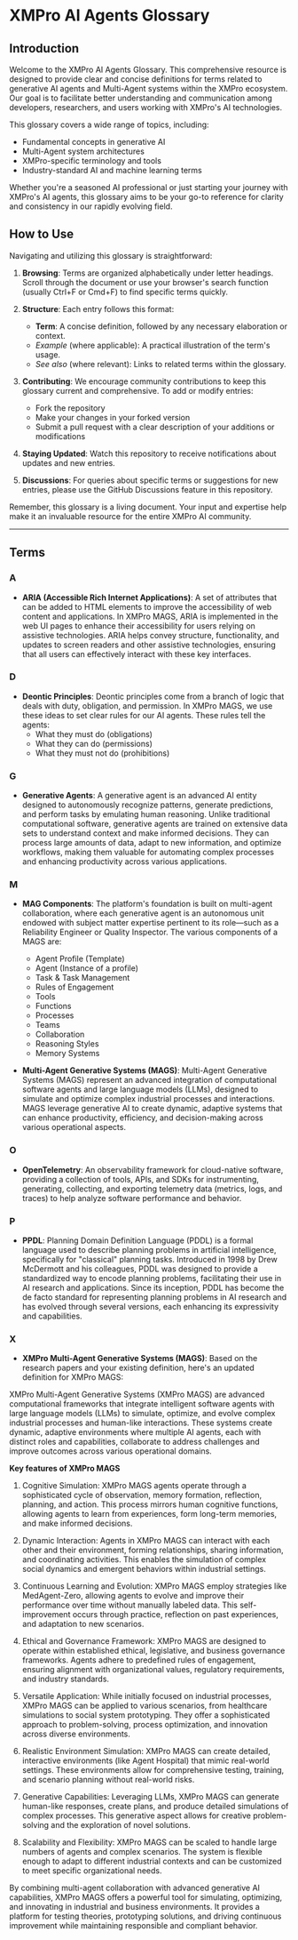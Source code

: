 # XMPro AI Agents Glossary

## Introduction

Welcome to the XMPro AI Agents Glossary. This comprehensive resource is designed to provide clear and concise definitions for terms related to generative AI agents and Multi-Agent systems within the XMPro ecosystem. Our goal is to facilitate better understanding and communication among developers, researchers, and users working with XMPro's AI technologies.

This glossary covers a wide range of topics, including:
- Fundamental concepts in generative AI
- Multi-Agent system architectures
- XMPro-specific terminology and tools
- Industry-standard AI and machine learning terms

Whether you're a seasoned AI professional or just starting your journey with XMPro's AI agents, this glossary aims to be your go-to reference for clarity and consistency in our rapidly evolving field.

## How to Use

Navigating and utilizing this glossary is straightforward:

1. **Browsing**: Terms are organized alphabetically under letter headings. Scroll through the document or use your browser's search function (usually Ctrl+F or Cmd+F) to find specific terms quickly.

2. **Structure**: Each entry follows this format:
   - **Term**: A concise definition, followed by any necessary elaboration or context.
   - *Example* (where applicable): A practical illustration of the term's usage.
   - *See also* (where relevant): Links to related terms within the glossary.

3. **Contributing**: We encourage community contributions to keep this glossary current and comprehensive. To add or modify entries:
   - Fork the repository
   - Make your changes in your forked version
   - Submit a pull request with a clear description of your additions or modifications

4. **Staying Updated**: Watch this repository to receive notifications about updates and new entries.

5. **Discussions**: For queries about specific terms or suggestions for new entries, please use the GitHub Discussions feature in this repository.

Remember, this glossary is a living document. Your input and expertise help make it an invaluable resource for the entire XMPro AI community.

---

## Terms

### A
- **ARIA (Accessible Rich Internet Applications)**: A set of attributes that can be added to HTML elements to improve the accessibility of web content and applications. In XMPro MAGS, ARIA is implemented in the web UI pages to enhance their accessibility for users relying on assistive technologies. ARIA helps convey structure, functionality, and updates to screen readers and other assistive technologies, ensuring that all users can effectively interact with these key interfaces.

### D
- **Deontic Principles**: Deontic principles come from a branch of logic that deals with duty, obligation, and permission. In XMPro MAGS, we use these ideas to set clear rules for our AI agents. These rules tell the agents:
   - What they must do (obligations)
   - What they can do (permissions)
   - What they must not do (prohibitions)

### G
- **Generative Agents**: A generative agent is an advanced AI entity designed to autonomously recognize patterns, generate predictions, and perform tasks by emulating human reasoning. Unlike traditional computational software, generative agents are trained on extensive data sets to understand context and make informed decisions. They can process large amounts of data, adapt to new information, and optimize workflows, making them valuable for automating complex processes and enhancing productivity across various applications.

### M
- **MAG Components**: The platform's foundation is built on multi-agent collaboration, where each generative agent is an autonomous unit endowed with subject matter expertise pertinent to its role—such as a Reliability Engineer or Quality Inspector.  The various components of a MAGS are:
   - Agent Profile (Template)
   - Agent (Instance of a profile)
   - Task & Task Management
   - Rules of Engagement
   - Tools
   - Functions
   - Processes
   - Teams
   - Collaboration
   - Reasoning Styles
   - Memory Systems

- **Multi-Agent Generative Systems (MAGS)**: Multi-Agent Generative Systems (MAGS) represent an advanced integration of computational software agents and large language models (LLMs), designed to simulate and optimize complex industrial processes and interactions. MAGS leverage generative AI to create dynamic, adaptive systems that can enhance productivity, efficiency, and decision-making across various operational aspects.

### O
- **OpenTelemetry**: An observability framework for cloud-native software, providing a collection of tools, APIs, and SDKs for instrumenting, generating, collecting, and exporting telemetry data (metrics, logs, and traces) to help analyze software performance and behavior.

### P
- **PPDL**: Planning Domain Definition Language (PDDL) is a formal language used to describe planning problems in artificial intelligence, specifically for "classical" planning tasks. Introduced in 1998 by Drew McDermott and his colleagues, PDDL was designed to provide a standardized way to encode planning problems, facilitating their use in AI research and applications. Since its inception, PDDL has become the de facto standard for representing planning problems in AI research and has evolved through several versions, each enhancing its expressivity and capabilities.

### X
- **XMPro Multi-Agent Generative Systems (MAGS)**: Based on the research papers and your existing definition, here's an updated definition for XMPro MAGS:

XMPro Multi-Agent Generative Systems (XMPro MAGS) are advanced computational frameworks that integrate intelligent software agents with large language models (LLMs) to simulate, optimize, and evolve complex industrial processes and human-like interactions. These systems create dynamic, adaptive environments where multiple AI agents, each with distinct roles and capabilities, collaborate to address challenges and improve outcomes across various operational domains.

   **Key features of XMPro MAGS**

1. Cognitive Simulation: XMPro MAGS agents operate through a sophisticated cycle of observation, memory formation, reflection, planning, and action. This process mirrors human cognitive functions, allowing agents to learn from experiences, form long-term memories, and make informed decisions.

2. Dynamic Interaction: Agents in XMPro MAGS can interact with each other and their environment, forming relationships, sharing information, and coordinating activities. This enables the simulation of complex social dynamics and emergent behaviors within industrial settings.

3. Continuous Learning and Evolution: XMPro MAGS employ strategies like MedAgent-Zero, allowing agents to evolve and improve their performance over time without manually labeled data. This self-improvement occurs through practice, reflection on past experiences, and adaptation to new scenarios.

4. Ethical and Governance Framework: XMPro MAGS are designed to operate within established ethical, legislative, and business governance frameworks. Agents adhere to predefined rules of engagement, ensuring alignment with organizational values, regulatory requirements, and industry standards.

5. Versatile Application: While initially focused on industrial processes, XMPro MAGS can be applied to various scenarios, from healthcare simulations to social system prototyping. They offer a sophisticated approach to problem-solving, process optimization, and innovation across diverse environments.

6. Realistic Environment Simulation: XMPro MAGS can create detailed, interactive environments (like Agent Hospital) that mimic real-world settings. These environments allow for comprehensive testing, training, and scenario planning without real-world risks.

7. Generative Capabilities: Leveraging LLMs, XMPro MAGS can generate human-like responses, create plans, and produce detailed simulations of complex processes. This generative aspect allows for creative problem-solving and the exploration of novel solutions.

8. Scalability and Flexibility: XMPro MAGS can be scaled to handle large numbers of agents and complex scenarios. The system is flexible enough to adapt to different industrial contexts and can be customized to meet specific organizational needs.

By combining multi-agent collaboration with advanced generative AI capabilities, XMPro MAGS offers a powerful tool for simulating, optimizing, and innovating in industrial and business environments. It provides a platform for testing theories, prototyping solutions, and driving continuous improvement while maintaining responsible and compliant behavior.

